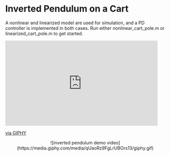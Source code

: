 # Inverted Pendulum on a Cart

A nonlinear and linearized model are used for simulation, and a PD controller is implemented in both cases. Run either nonlinear_cart_pole.m or linearized_cart_pole.m to get started.
<iframe src="https://giphy.com/embed/qUaoRz9FgLrUBOrs13" width="480" height="270" frameBorder="0" class="giphy-embed" allowFullScreen></iframe><p><a href="https://giphy.com/gifs/qUaoRz9FgLrUBOrs13">via GIPHY</a></p>

<p style="text-align: center;">
![inverted pendulum demo video](https://media.giphy.com/media/qUaoRz9FgLrUBOrs13/giphy.gif)
</p>
